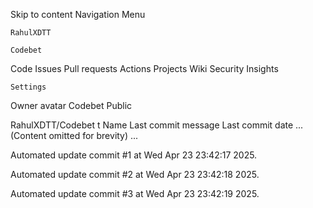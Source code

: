 Skip to content
Navigation Menu

    RahulXDTT

    Codebet

Code
Issues
Pull requests
Actions
Projects
Wiki
Security
Insights

    Settings

Owner avatar
Codebet
Public

RahulXDTT/Codebet
t
Name	Last commit message
	Last commit date
... (Content omitted for brevity) ...


Automated update commit #1 at Wed Apr 23 23:42:17 2025.

Automated update commit #2 at Wed Apr 23 23:42:18 2025.

Automated update commit #3 at Wed Apr 23 23:42:19 2025.